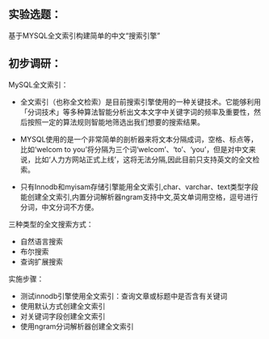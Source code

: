 ## 实验选题：

基于MYSQL全文索引构建简单的中文“搜索引擎”

## 初步调研：

MySQL全文索引：

* 全文索引（也称全文检索）是目前搜索引擎使用的一种关键技术。它能够利用「分词技术」等多种算法智能分析出文本文字中关键字词的频率及重要性，然后按照一定的算法规则智能地筛选出我们想要的搜索结果。

* MYSQL使用的是一个非常简单的剖析器来将文本分隔成词，空格、标点等，比如‘welcom to you’将分隔为三个词‘welcom’、‘to’、‘you’，但是对中文来说，比如‘人力方网站正式上线’，这将无法分隔,因此目前只支持英文的全文检索。

* 只有Innodb和myisam存储引擎能用全文索引,char、varchar、text类型字段能创建全文索引,内置分词解析器ngram支持中文,英文单词用空格，逗号进行分词，中文分词不方便。


三种类型的全文搜索方式：

* 自然语言搜索
* 布尔搜索
* 查询扩展搜索

实施步骤：

* 测试innodb引擎使用全文索引：查询文章或标题中是否含有关键词
* 使用默认方式创建全文索引
* 对关键词字段创建全文索引
* 使用ngram分词解析器创建全文索引
